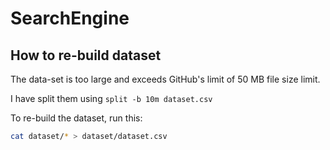 # SearchEngine

## How to re-build dataset
The data-set is too large and exceeds GitHub's limit of 50 MB file size limit.

I have split them using `split -b 10m dataset.csv`

To re-build the dataset, run this:

```bash
cat dataset/* > dataset/dataset.csv
```
